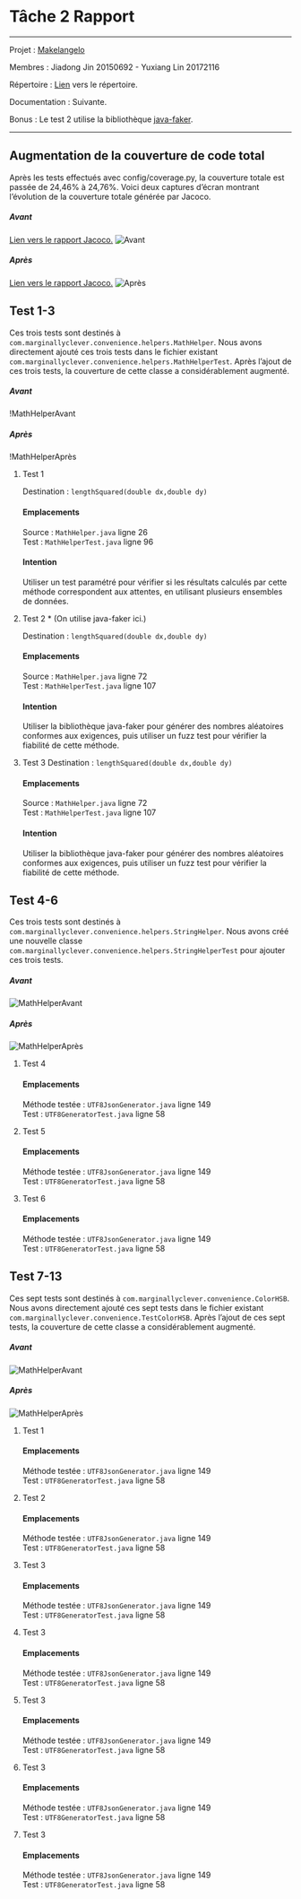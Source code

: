 # Tâche 2 Rapport

******

Projet : [Makelangelo](https://github.com/umontreal-diro/Makelangelo-software)

Membres : Jiadong Jin 20150692 - Yuxiang Lin 20172116

Répertoire : [Lien](https://github.com/JdJ1n/Makelangelo-software) vers le répertoire.

Documentation : Suivante.

Bonus : Le test 2 utilise la bibliothèque [java-faker](https://github.com/DiUS/java-faker).

******

## Augmentation de la couverture de code total

Après les tests effectués avec config/coverage.py, la couverture totale est passée de 24,46% à 24,76%.
Voici deux captures d’écran montrant l’évolution de la couverture totale générée par Jacoco.

##### Avant
[Lien vers le rapport Jacoco.](https://html-preview.github.io/?url=https://github.com/JdJ1n/Makelangelo-software/blob/master/Document/htmlReportAvant/index.html)
![Avant](Screenshots/all_before.png)

##### Après
[Lien vers le rapport Jacoco.](https://html-preview.github.io/?url=https://github.com/JdJ1n/Makelangelo-software/blob/master/Document/htmlReportApres/index.html)
![Après](Screenshots/all_after.png)

## Test 1-3

Ces trois tests sont destinés à `com.marginallyclever.convenience.helpers.MathHelper`. Nous avons directement ajouté ces trois tests dans le fichier existant `com.marginallyclever.convenience.helpers.MathHelperTest`. Après l’ajout de ces trois tests, la couverture de cette classe a considérablement augmenté.

##### Avant
!MathHelperAvant

##### Après
!MathHelperAprès

1. Test 1

   Destination : `lengthSquared(double dx,double dy)`
   #### Emplacements
   Source : `MathHelper.java` ligne 26  
   Test : `MathHelperTest.java` ligne 96
   #### Intention
   Utiliser un test paramétré pour vérifier si les résultats calculés par cette méthode correspondent aux attentes, en utilisant plusieurs ensembles de données.

2. Test 2 * (On utilise java-faker ici.)

   Destination : `lengthSquared(double dx,double dy)`
   #### Emplacements
   Source : `MathHelper.java` ligne 72  
   Test : `MathHelperTest.java` ligne 107
   #### Intention
   Utiliser la bibliothèque java-faker pour générer des nombres aléatoires conformes aux exigences, puis utiliser un fuzz test pour vérifier la fiabilité de cette méthode.

3. Test 3
   Destination : `lengthSquared(double dx,double dy)`
   #### Emplacements
   Source : `MathHelper.java` ligne 72  
   Test : `MathHelperTest.java` ligne 107
   #### Intention
   Utiliser la bibliothèque java-faker pour générer des nombres aléatoires conformes aux exigences, puis utiliser un fuzz test pour vérifier la fiabilité de cette méthode.


## Test 4-6

Ces trois tests sont destinés à `com.marginallyclever.convenience.helpers.StringHelper`. Nous avons créé une nouvelle classe `com.marginallyclever.convenience.helpers.StringHelperTest` pour ajouter ces trois tests.
##### Avant
![MathHelperAvant](Screenshots/all_before.png)

##### Après
![MathHelperAprès](Screenshots/all_after.png)

1. Test 4
   #### Emplacements
   Méthode testée : `UTF8JsonGenerator.java` ligne 149  
   Test : `UTF8GeneratorTest.java` ligne 58

2. Test 5
   #### Emplacements
   Méthode testée : `UTF8JsonGenerator.java` ligne 149  
   Test : `UTF8GeneratorTest.java` ligne 58

3. Test 6
   #### Emplacements
   Méthode testée : `UTF8JsonGenerator.java` ligne 149  
   Test : `UTF8GeneratorTest.java` ligne 58

## Test 7-13

Ces sept tests sont destinés à `com.marginallyclever.convenience.ColorHSB`. Nous avons directement ajouté ces sept tests dans le fichier existant `com.marginallyclever.convenience.TestColorHSB`. Après l’ajout de ces sept tests, la couverture de cette classe a considérablement augmenté.

##### Avant
![MathHelperAvant](Screenshots/all_before.png)

##### Après
![MathHelperAprès](Screenshots/all_after.png)

1. Test 1
   #### Emplacements
   Méthode testée : `UTF8JsonGenerator.java` ligne 149  
   Test : `UTF8GeneratorTest.java` ligne 58

2. Test 2
   #### Emplacements
   Méthode testée : `UTF8JsonGenerator.java` ligne 149  
   Test : `UTF8GeneratorTest.java` ligne 58

3. Test 3
   #### Emplacements
   Méthode testée : `UTF8JsonGenerator.java` ligne 149  
   Test : `UTF8GeneratorTest.java` ligne 58

4. Test 3
   #### Emplacements
   Méthode testée : `UTF8JsonGenerator.java` ligne 149  
   Test : `UTF8GeneratorTest.java` ligne 58

5. Test 3
   #### Emplacements
   Méthode testée : `UTF8JsonGenerator.java` ligne 149  
   Test : `UTF8GeneratorTest.java` ligne 58

6. Test 3
   #### Emplacements
   Méthode testée : `UTF8JsonGenerator.java` ligne 149  
   Test : `UTF8GeneratorTest.java` ligne 58

7. Test 3
   #### Emplacements
   Méthode testée : `UTF8JsonGenerator.java` ligne 149  
   Test : `UTF8GeneratorTest.java` ligne 58